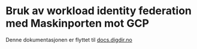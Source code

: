 # Bruk av workload identity federation med Maskinporten mot GCP

Denne dokumentasjonen er flyttet til [docs.digdir.no](https://docs.digdir.no/docs/Maskinporten/maskinporten_skyporten_gcp)
